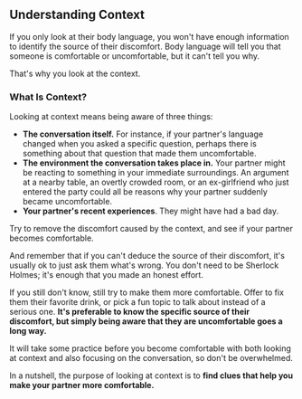 ## Understanding Context

If you only look at their body language, you won't have enough information to identify the source of their discomfort. Body language will tell you that someone is comfortable or uncomfortable, but it can't tell you why.

That's why you look at the context.

### What Is Context?

Looking at context means being aware of three things:

- **The conversation itself.**
  For instance, if your partner's language changed when you asked a specific question, perhaps there is something about that question that made them uncomfortable.
- **The environment the conversation takes place in.**
  Your partner might be reacting to something in your immediate surroundings. An argument at a nearby table, an overtly crowded room, or an ex-girlfriend who just entered the party could all be reasons why your partner suddenly became uncomfortable.
- **Your partner's recent experiences**.
  They might have had a bad day.

Try to remove the discomfort caused by the context, and see if your partner becomes comfortable.

And remember that if you can't deduce the source of their discomfort, it's usually ok to just ask them what's wrong. You don't need to be Sherlock Holmes; it's enough that you made an honest effort.

If you still don't know, still try to make them more comfortable. Offer to fix them their favorite drink, or pick a fun topic to talk about instead of a serious one. **It's preferable to know the specific source of their discomfort, but simply being aware that they are uncomfortable goes a long way.**

It will take some practice before you become comfortable with both looking at context and also focusing on the conversation, so don't be overwhelmed.

In a nutshell, the purpose of looking at context is to **find clues that help you make your partner more comfortable.**

